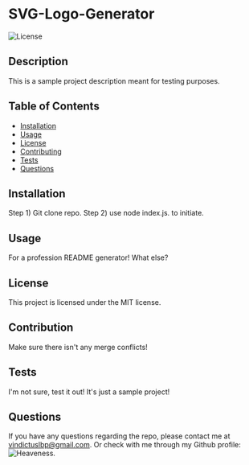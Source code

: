 # SVG-Logo-Generator

![License](https://img.shields.io/badge/license-MIT-brightgreen.svg)

## Description
This is a sample project description meant for testing purposes.
  
## Table of Contents
- [Installation](#installation)
- [Usage](#usage)
- [License](#license)
- [Contributing](#contribution)
- [Tests](#tests)
- [Questions](#questions)
  
## Installation
Step 1) Git clone repo. Step 2) use node index.js. to initiate.
  
## Usage
For a profession README generator! What else?
  
## License
This project is licensed under the MIT license.
  
## Contribution
Make sure there isn't any merge conflicts!
  
## Tests
I'm not sure, test it out! It's just a sample project!
  
## Questions
If you have any questions regarding the repo, please contact me at vindictuslbp@gmail.com. Or check with me through my Github profile: ![Heaveness](https://github.com/Heaveness).